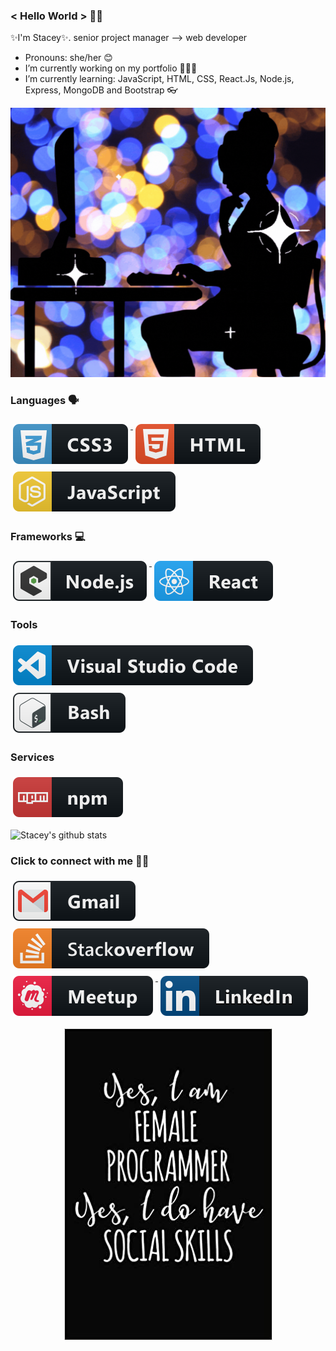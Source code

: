 <!-- Here are some ideas to get you started:
- 👯 I’m looking to collaborate on ...
- 🤔 I’m looking for help with ...
- ⚡ Fun fact: ... -->

### < Hello World > 👋🏽
✨I'm Stacey✨. senior project manager --> web developer
- Pronouns: she/her 😊
- I’m currently working on my portfolio 👩🏽‍💻
-  I’m currently learning: JavaScript, HTML, CSS, React.Js, Node.js, Express, MongoDB and Bootstrap 👓


<!-- ![](https://media.giphy.com/media/Uaxj062PavgqZRhVkS/giphy.gif) -->

<!-- ![](https://www.canva.com/design/DAFXtda-kPs/ypJ2J_BKHWWMMs5jCO6mDA/watch?utm_content=DAFXtda-kPs&utm_campaign=designshare&utm_medium=link2&utm_source=sharebutton)
 -->

<p align="center">
<img src="readmeimages/untitleddesign.gif" alt="Alt text" title="Optional title">
</p>



### Languages 🗣
 <a href="#">
    <img src="readmeimages/css3.svg" alt="css3" style="vertical-align:top; margin:6px 4px">
  </a>  

 <a href="#">
    <img src="readmeimages/html.svg" alt="html" style="vertical-align:top; margin:6px 4px">
  </a> 

 <a href="#">
    <img src="readmeimages/js.svg" alt="js" style="vertical-align:top; margin:6px 4px">
  </a> 

### Frameworks 💻
 <!-- <a href="#">
    <img src="readmeimages/nodejs.svg" alt="nodejs" style="vertical-align:top; margin:6px 4px">
  </a> -->

<a href="#">
    <img src="readmeimages/nodejs_larger.svg" alt="nodejs_larger" style="vertical-align:top; margin:6px 4px">
  </a>

<a href="#">
    <img src="readmeimages/react.svg" alt="react" style="vertical-align:top; margin:6px 4px">
  </a> 

### Tools
  <a href="#">
    <img src="readmeimages/visualstudio_code.svg" alt="visualstudio_code" style="vertical-align:top; margin:6px 4px">
  </a>

 <a href="#">
    <img src="readmeimages/bash.svg" alt="bash" style="vertical-align:top; margin:6px 4px">
  </a>

### Services
 <a href="#">
    <img src="readmeimages/npm.svg" alt="npm" style="vertical-align:top; margin:6px 4px">
  </a> 

<!-- [![Stacey's github stats](https://github-readme-stats.vercel.app/api?username=staceyjo)](https://github.com/staceyjo/github-readme-stats) -->


![Stacey's github stats](https://github-readme-stats.vercel.app/api?username=staceyjo)


###  Click to connect with me 🤝🏽
  <!-- ![Followers](https://img.shields.io/github/followers/staceyjo.svg?style=social&label=Follow&maxAge=2592000) -->


<a href="mailto:stacey.l.joseph@gmail.com">
    <img src="readmeimages/gmail.svg" alt="gmail" style="vertical-align:top; margin:6px 4px">
  </a> 

<a href="https://stackoverflow.com/users/20096403/sjo">
    <img src="readmeimages/stackoverflow.svg" alt="stackoverflow" style="vertical-align:top; margin:6px 4px">
  </a>


 <a href="https://www.meetup.com/members/13882586/">
    <img src="readmeimages/meetup.svg" alt="meetup" style="vertical-align:top; margin:6px 4px">
  </a>

  <a href="https://www.linkedin.com/in/staceyljo/">
    <img src="readmeimages/linkedIn.svg" alt="LinkedIn" style="vertical-align:top; margin:6px 4px">
  </a>


<p align="center">
<img src="readmeimages/yes.jpg" alt="Alt text" title="Optional title">
</p>




